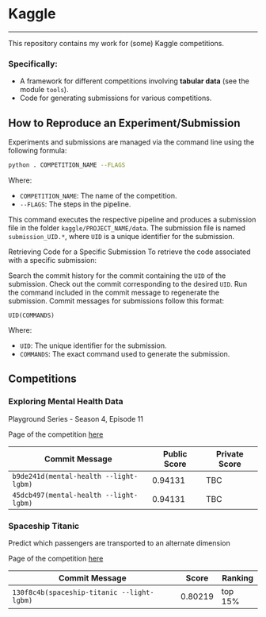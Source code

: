 
# Kaggle

---

This repository contains my work for (some) Kaggle competitions.

### Specifically:
- A framework for different competitions involving **tabular data** (see the module `tools`).
- Code for generating submissions for various competitions.

## How to Reproduce an Experiment/Submission

Experiments and submissions are managed via the command line using the following formula:

```bash
python . COMPETITION_NAME --FLAGS
```
Where:
- `COMPETITION_NAME`: The name of the competition.
- `--FLAGS`: The steps in the pipeline.

This command executes the respective pipeline and produces a submission file 
in the folder `kaggle/PROJECT_NAME/data`. The submission file is named 
`submission_UID.*`, where `UID` is a unique identifier for the submission.

Retrieving Code for a Specific Submission
To retrieve the code associated with a specific submission:

Search the commit history for the commit containing the `UID` of the submission.
Check out the commit corresponding to the desired `UID`.
Run the command included in the commit message to regenerate the submission.
Commit messages for submissions follow this format:

```text
UID(COMMANDS)
```
Where:
- `UID`: The unique identifier for the submission.
- `COMMANDS`: The exact command used to generate the submission.

## Competitions

### Exploring Mental Health Data

Playground Series - Season 4, Episode 11

Page of the competition [here](https://www.kaggle.com/competitions/playground-series-s4e11)

| Commit Message                         | Public Score | Private Score |
|----------------------------------------|--------------|---------------|
| `b9de241d(mental-health --light-lgbm)` | 0.94131      | TBC           |
| `45dcb497(mental-health --light-lgbm)` | 0.94131      | TBC           |


### Spaceship Titanic

Predict which passengers are transported to an alternate dimension

Page of the competition [here](https://www.kaggle.com/competitions/spaceship-titanic)

| Commit Message                             | Score   | Ranking |
|--------------------------------------------|---------|---------|
| `130f8c4b(spaceship-titanic --light-lgbm)` | 0.80219 | top 15% |
